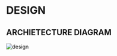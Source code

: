 # DESIGN
## ARCHIETECTURE DIAGRAM
![design](https://github.com/topnotch07/Ltts_mini_project/blob/01baa723574af4a1777c33dd6c8381d28a44362a/2_Design/archdesign.jpg)
